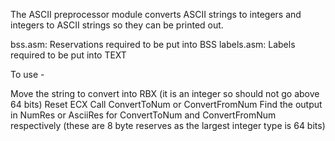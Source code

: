 The ASCII preprocessor module converts ASCII strings to integers and integers to ASCII strings so they can be printed out.

bss.asm: Reservations required to be put into BSS
labels.asm: Labels required to be put into TEXT

To use -

Move the string to convert into RBX (it is an integer so should not go above 64 bits)
Reset ECX
Call ConvertToNum or ConvertFromNum
Find the output in NumRes or AsciiRes for ConvertToNum and ConvertFromNum respectively (these are 8 byte reserves as the largest integer type is 64 bits)

 